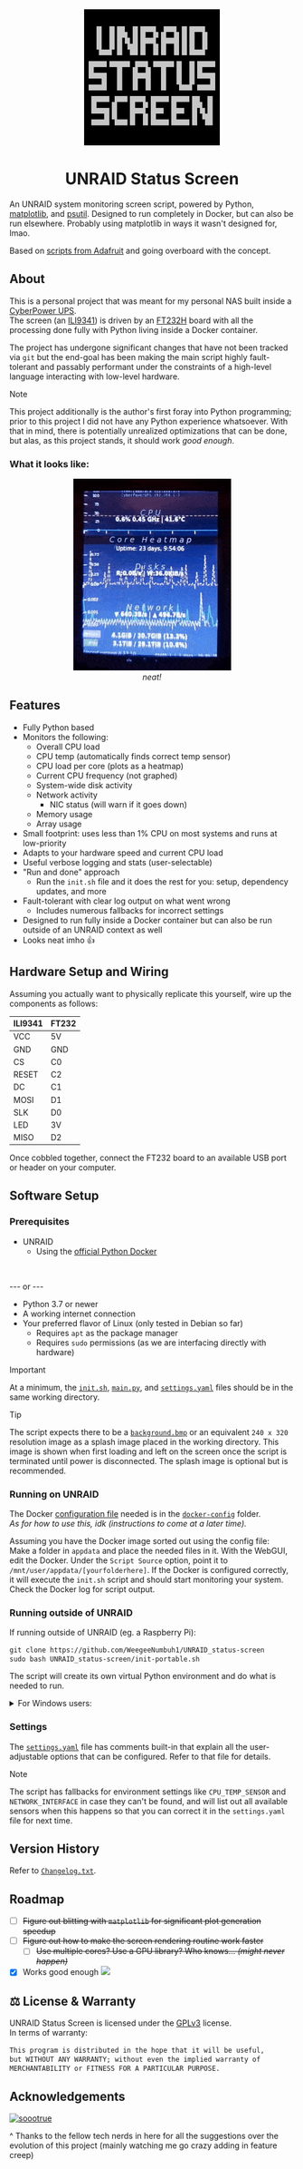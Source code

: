 <!-- Title -->
<div align="center">
    <a href="https://github.com/WeegeeNumbuh1/UNRAID_status-screen">
    <img src="Reference Images/Logo.png" alt="Logo" width="240" height="240">
    </a>
    <h1 align="center">UNRAID Status Screen</h1>
</div>
<!-- end title section -->

An UNRAID system monitoring screen script, powered by Python, [matplotlib](https://matplotlib.org/), and [psutil](https://github.com/giampaolo/psutil).
Designed to run completely in Docker, but can also be run elsewhere.
Probably using matplotlib in ways it wasn't designed for, lmao.

Based on [scripts from Adafruit](https://github.com/adafruit/Adafruit_Learning_System_Guides/tree/main/TFT_Sidekick_With_FT232H) and going overboard with the concept.

## About
This is a personal project that was meant for my personal NAS built inside a [CyberPower UPS](https://www.cyberpowersystems.com/product/ups/battery-backup/lx1500g/).
<br />
The screen (an [ILI9341](http://www.lcdwiki.com/2.8inch_SPI_Module_ILI9341_SKU:MSP2807)) is driven by an [FT232H](https://www.adafruit.com/product/2264) board with all the processing done fully with Python living inside a Docker container.

The project has undergone significant changes that have not been tracked via `git` but the end-goal has been making the main script highly fault-tolerant and passably performant under the constraints of a high-level language interacting with low-level hardware.

> [!NOTE]
> This project additionally is the author's first foray into Python programming; prior to this project I did not have any Python experience whatsoever.
With that in mind, there is potentially unrealized optimizations that can be done, but alas, as this project stands, it should work *good enough*.

### What it looks like:
<div align="center">
    <img src="Reference Images/irl_example.gif" alt="what it looks like">
    </a>
    <br />
    <i>neat!</i>
</div>

## Features
- Fully Python based
- Monitors the following:
    - Overall CPU load
    - CPU temp (automatically finds correct temp sensor)
    - CPU load per core (plots as a heatmap)
    - Current CPU frequency (not graphed)
    - System-wide disk activity
    - Network activity
        - NIC status (will warn if it goes down)
    - Memory usage
    - Array usage
- Small footprint: uses less than 1% CPU on most systems and runs at low-priority
- Adapts to your hardware speed and current CPU load
- Useful verbose logging and stats (user-selectable)
- "Run and done" approach
    - Run the `init.sh` file and it does the rest for you: setup, dependency updates, and more
- Fault-tolerant with clear log output on what went wrong
    - Includes numerous fallbacks for incorrect settings
- Designed to run fully inside a Docker container but can also be run outside of an UNRAID context as well
- Looks neat imho 👍

## Hardware Setup and Wiring
Assuming you actually want to physically replicate this yourself, wire up the components as follows:
<div align="center">
    
| ILI9341 | FT232 |
| --- | --- |
| VCC | 5V |
| GND | GND |
| CS | C0 |
| RESET | C2 |
| DC | C1 |
| MOSI | D1 |
| SLK | D0 |
| LED | 3V |
| MISO | D2 |
    
</div>
Once cobbled together, connect the FT232 board to an available USB port or header on your computer.

## Software Setup
### Prerequisites
- UNRAID
  - Using the [official Python Docker](https://hub.docker.com/_/python)
<br>

--- or ---
- Python 3.7 or newer
- A working internet connection
- Your preferred flavor of Linux (only tested in Debian so far)
  - Requires `apt` as the package manager
  - Requires `sudo` permissions (as we are interfacing directly with hardware)

> [!IMPORTANT]
> At a minimum, the [`init.sh`](/init.sh), [`main.py`](/main.py), and [`settings.yaml`](/settings.yaml) files should be in the same working directory.

> [!TIP]
>The script expects there to be a [`background.bmp`](/Reference%20Images/background.bmp) or an equivalent `240 x 320` resolution image as a splash image placed in the working directory. This image is shown when first loading and left on the screen once the script is terminated until power is disconnected. The splash image is optional but is recommended.

### Running on UNRAID
The Docker [configuration file](./docker-config/Status-Screen.xml) needed is in the [`docker-config`](./docker-config/) folder.
<br />
*As for how to use this, idk (instructions to come at a later time).*
<br />

Assuming you have the Docker image sorted out using the config file:
<br />
Make a folder in `appdata` and place the needed files in it. With the WebGUI, edit the Docker. Under the `Script Source` option, point it to `/mnt/user/appdata/[yourfolderhere]`.
If the Docker is configured correctly, it will execute the `init.sh` script and should start monitoring your system.
<br />
Check the Docker log for script output.

### Running outside of UNRAID
If running outside of UNRAID (eg. a Raspberry Pi):
```
git clone https://github.com/WeegeeNumbuh1/UNRAID_status-screen
sudo bash UNRAID_status-screen/init-portable.sh
```
The script will create its own virtual Python environment and do what is needed to run.

<details><summary>For Windows users:</summary>

No support. Likely will not run.<br>
[`UNRAID-screen.py`](./test/UNRAID-screen.py) will work, but assumes you're using VSCode + Juptyer. Also YMMV. You've been warned.
</details>

### Settings
The [`settings.yaml`](./settings.yaml) file has comments built-in that explain all the user-adjustable options that can be configured. Refer to that file for details.
> [!NOTE]
> The script has fallbacks for environment settings like `CPU_TEMP_SENSOR` and `NETWORK_INTERFACE` in case they can't be found, and will list out all available sensors when this happens so that you can correct it in the `settings.yaml` file for next time.

## Version History
Refer to [`Changelog.txt`](./Changelog.txt).

## Roadmap
- [ ] ~~Figure out blitting with `matplotlib` for significant plot generation speedup~~
- [ ] ~~Figure out how to make the screen rendering routine work faster~~
    - [ ] ~~Use multiple cores? Use a GPU library? Who knows... *(might never happen)*~~
- [x] Works good enough ![](https://cdn.discordapp.com/emojis/389287695903621121.webp?size=20)

## ⚖️ License & Warranty
UNRAID Status Screen is licensed under the [GPLv3](https://www.gnu.org/licenses/gpl-3.0.html) license.<br>
In terms of warranty:

```
This program is distributed in the hope that it will be useful,
but WITHOUT ANY WARRANTY; without even the implied warranty of
MERCHANTABILITY or FITNESS FOR A PARTICULAR PURPOSE.
```

## Acknowledgements
<a href="https://discord.gg/haha98"><img src="https://cdn.discordapp.com/emojis/765011373590970418.webp?size=96&quality=lossless" alt="soootrue" width="64" height="64"></a>
</div>
^ Thanks to the fellow tech nerds in here for all the suggestions over the evolution of this project (mainly watching me go crazy adding in feature creep)
